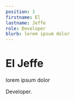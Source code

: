 ```yaml
---
position: 1
firstname: El
lastname: Jeffe
role: Developer
blurb: lorem ipsum dolor
---
```


# El Jeffe

lorem ipsum dolor

Developer.
